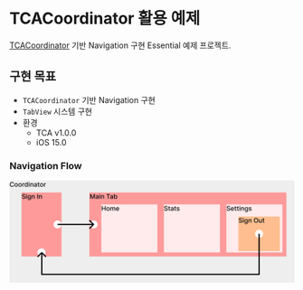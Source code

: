 # TCACoordinator 활용 예제

[TCACoordinator]() 기반 Navigation 구현 Essential 예제 프로젝트.

## 구현 목표

- `TCACoordinator` 기반 Navigation 구현
- `TabView` 시스템 구현
- 환경
  - TCA v1.0.0
  - iOS 15.0

### Navigation Flow

![Nagigation Flow](Navigation-flow.png)